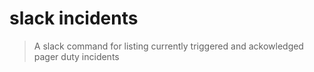 # slack incidents

> A slack command for listing currently triggered and ackowledged pager duty incidents

